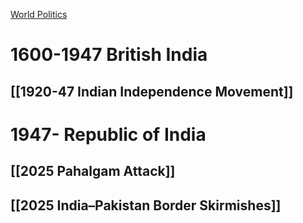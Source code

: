 [World Politics](../World%20Politics)

#  1600-1947 British India
## [[1920-47 Indian Independence Movement]]
# 1947- Republic of India

## [[2025 Pahalgam Attack]]
## [[2025 India–Pakistan Border Skirmishes]]
## 